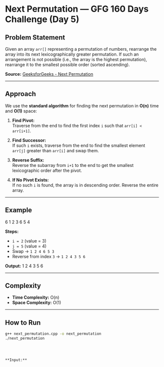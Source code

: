 # Next Permutation — GFG 160 Days Challenge (Day 5)

## Problem Statement
Given an array `arr[]` representing a permutation of numbers, rearrange the array into its next lexicographically greater permutation. If such an arrangement is not possible (i.e., the array is the highest permutation), rearrange it to the smallest possible order (sorted ascending).

**Source:** [GeeksforGeeks - Next Permutation](https://practice.geeksforgeeks.org/problems/next-permutation5226)

---

## Approach

We use the **standard algorithm** for finding the next permutation in **O(n)** time and **O(1)** space:

1. **Find Pivot:**  
   Traverse from the end to find the first index `i` such that `arr[i] < arr[i+1]`.

2. **Find Successor:**  
   If such `i` exists, traverse from the end to find the smallest element `arr[j]` greater than `arr[i]` and swap them.

3. **Reverse Suffix:**  
   Reverse the subarray from `i+1` to the end to get the smallest lexicographic order after the pivot.

4. **If No Pivot Exists:**  
   If no such `i` is found, the array is in descending order. Reverse the entire array.

---

## Example
6
1 2 3 6 5 4


**Steps:**
- `i = 2` (value = 3)
- `j = 5` (value = 4)
- Swap → `1 2 4 6 5 3`
- Reverse from index `3` → `1 2 4 3 5 6`

**Output:**
1 2 4 3 5 6

---

## Complexity
- **Time Complexity:** O(n)  
- **Space Complexity:** O(1)

---

## How to Run
```bash
g++ next_permutation.cpp -o next_permutation
./next_permutation




**Input:**

